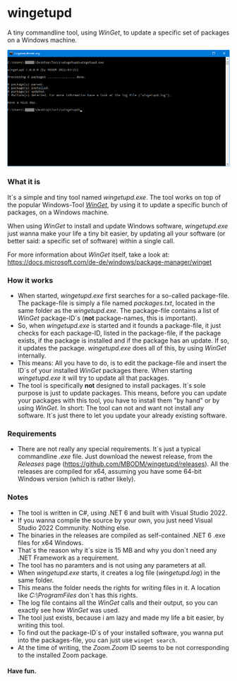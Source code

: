 # wingetupd
A tiny commandline tool, using _WinGet_, to update a specific set of packages on a Windows machine.

![wingetupd.exe](screenshot-tool.png)

### What it is
It´s a simple and tiny tool named _wingetupd.exe_. The tool works on top of the popular Windows-Tool [_WinGet_](https://docs.microsoft.com/de-de/windows/package-manager/winget), by using it to update a specific bunch of packages, on a Windows machine.

When using _WinGet_ to install and update Windows software, _wingetupd.exe_ just wanna make your life a tiny bit easier, by updating all your software (or better said: a specific set of software) within a single call.

For more information about _WinGet_ itself, take a look at: https://docs.microsoft.com/de-de/windows/package-manager/winget

### How it works
- When started, _wingetupd.exe_ first searches for a so-called package-file. The package-file is simply a file named _packages.txt_, located in the same folder as the _wingetupd.exe_. The package-file contains a list of _WinGet_ package-ID´s (__not__ package-names, this is important).
- So, when _wingetupd.exe_ is started and it founds a package-file, it just checks for each package-ID, listed in the package-file, if the package exists, if the package is installed and if the package has an update. If so, it updates the package. _wingetupd.exe_ does all of this, by using _WinGet_ internally.
- This means: All you have to do, is to edit the package-file and insert the ID´s of your installed _WinGet_ packages there. When starting _wingetupd.exe_ it will try to update all that packages.
- The tool is specifically __not__ designed to install packages. It´s sole purpose is just to update packages. This means, before you can update your packages with this tool, you have to install them "by hand" or by using _WinGet_. In short: The tool can not and want not install any software. It´s just there to let you update your already existing software.

### Requirements
- There are not really any special requirements. It´s just a typical commandline _.exe_ file. Just download the newest release, from the _Releases_ page (https://github.com/MBODM/wingetupd/releases). All the releases are compiled for x64, assuming you have some 64-bit Windows version (which is rather likely).

### Notes
- The tool is written in C#, using .NET 6 and built with Visual Studio 2022.
- If you wanna compile the source by your own, you just need Visual Studio 2022 Community. Nothing else.
- The binaries in the releases are compiled as self-contained .NET 6 .exe files for x64 Windows.
- That´s the reason why it´s size is 15 MB and why you don´t need any .NET Framework as a requirement.
- The tool has no paramters and is not using any parameters at all.
- When _wingetupd.exe_ starts, it creates a log file (_wingetupd.log_) in the same folder.
- This means the folder needs the rights for writing files in it. A location like _C:\ProgramFiles_ don´t has this rights.
- The log file contains all the _WinGet_ calls and their output, so you can exactly see how _WinGet_ was used.
- The tool just exists, because i am lazy and made my life a bit easier, by writing this tool.
- To find out the package-ID´s of your installed software, you wanna put into the packages-file, you can just use `winget search`.
- At the time of writing, the _Zoom.Zoom_ ID seems to be not corresponding to the installed Zoom package.

#### Have fun.

